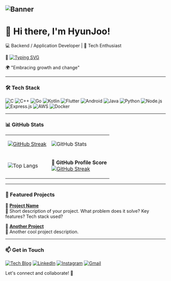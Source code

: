 ## ![Banner](https://github.com/user-attachments/assets/e8c85ff2-e605-4433-a991-3d7ce3b908d2)





# 👋 Hi there, I'm HyunJoo!

💻 Backend / Application Developer | 🚀 Tech Enthusiast


🌱 [![Typing SVG](https://readme-typing-svg.demolab.com?font=Fira+Code&weight=500&size=20&pause=1000&color=D4F0F0&background=8FCACA&vCenter=true&width=435&lines=Becoming+a+better+version+of+myself)](https://git.io/typing-svg)

🌍 "Embracing growth and change"


---

### 🛠️ Tech Stack

![C](https://img.shields.io/badge/C-A8B9CC?style=flat&logo=c&logoColor=white)
![C++](https://img.shields.io/badge/C%2B%2B-00599C?style=flat&logo=c%2B%2B&logoColor=white)
![Go](https://img.shields.io/badge/Go-00ADD8?style=flat&logo=go&logoColor=white)
![Kotlin](https://img.shields.io/badge/Kotlin-0095D5?style=flat&logo=kotlin&logoColor=white)
![Flutter](https://img.shields.io/badge/Flutter-02569B?style=flat&logo=flutter&logoColor=white)
![Android](https://img.shields.io/badge/Android-3DDC84?style=flat&logo=android&logoColor=white)
![Java](https://img.shields.io/badge/Java-007396?style=flat&logo=java&logoColor=white)
![Python](https://img.shields.io/badge/Python-3776AB?style=flat&logo=python&logoColor=white)
![Node.js](https://img.shields.io/badge/Node.js-339933?style=flat&logo=nodedotjs&logoColor=white)
![Express.js](https://img.shields.io/badge/Express-000000?style=flat&logo=express&logoColor=white)
![AWS](https://img.shields.io/badge/AWS-232F3E?style=flat&logo=amazon-aws&logoColor=white)
![Docker](https://img.shields.io/badge/Docker-2496ED?style=flat&logo=docker&logoColor=white)

---

### 📊 GitHub Stats

<table>
<tr>
<td>

<a href="https://git.io/streak-stats"><img src="https://streak-stats.demolab.com?user=hyunjoo-y&theme=transparent&hide_border=true" alt="GitHub Streak" /></a>

</td>
<td>

![GitHub Stats](https://github-readme-stats.vercel.app/api?username=hyunjoo-y&show_icons=true&theme=transparent&hide_border=true)

</td>
</tr>
<tr>
<td>

![Top Langs](https://github-readme-stats.vercel.app/api/top-langs/?username=hyunjoo-y&layout=compact&theme=transparent&hide_border=true)

</td>
<td>

📌 **GitHub Profile Score**  
[![GitHub Streak](https://streak-stats.demolab.com?user=hyunjoo-y&theme=transparent&hide_border=true)](https://git.io/streak-stats)
</td>
</tr>
</table>



---

### 🚀 Featured Projects

📌 **[Project Name](https://github.com/your-username/project-repo)**  
📝 Short description of your project. What problem does it solve? Key features? Tech stack used?

📌 **[Another Project](https://github.com/your-username/another-repo)**  
📝 Another cool project description.

---

### 📫 Get in Touch

[![Tech Blog](https://img.shields.io/badge/Tech%20Blog-11A4DA?style=for-the-badge&logo=wordpress&logoColor=white)](https://your-blog-link.com)
[![LinkedIn](https://img.shields.io/badge/LinkedIn-0077B5?style=for-the-badge&logo=linkedin&logoColor=white)](https://www.linkedin.com/in/your-profile/)
[![Instagram](https://img.shields.io/badge/Instagram-E4405F?style=for-the-badge&logo=instagram&logoColor=white)](https://instagram.com/your-handle)
[![Gmail](https://img.shields.io/badge/Gmail-D14836?style=for-the-badge&logo=gmail&logoColor=white)](mailto:your.email@example.com)

Let's connect and collaborate! 🚀
